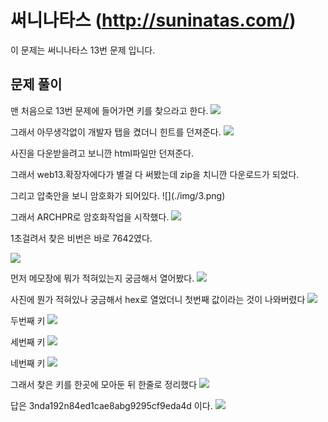 # 써니나타스 (http://suninatas.com/)
이 문제는 써니나타스 13번 문제 입니다.

## 문제 풀이 
맨 처음으로 13번 문제에 들어가면 키를 찾으라고 한다.
![](./img/1.png)

그래서 아무생각없이 개발자 탭을 켰더니 힌트를 던져준다.
![](./img/2.png)

사진을 다운받을려고 보니깐 html파일만 던져준다.
<p>그래서 web13.확장자에다가 별걸 다 써봤는데 zip을 치니깐 다운로드가 되었다.
<p>
<p>그리고 압축안을 보니 암호화가 되어있다.
![](./img/3.png)

그래서 ARCHPR로 암호화작업을 시작했다.
![](./img/4.png)

1초걸려서 찾은 비번은 바로 7642였다.

![](./img/5.png)

먼저 메모장에 뭐가 적혀있는지 궁금해서 열어봤다.
![](./img/6.png)

사진에 뭔가 적혀있나 궁금해서 hex로 열었더니 첫번째 값이라는 것이 나와버렸다
![](./img/7.png)

두번째 키
![](./img/8.png)

세번째 키
![](./img/9.png)

네번째 키
![](./img/10.png)

그래서 찾은 키를 한곳에 모아둔 뒤 한줄로 정리했다
![](./img/11.png)

답은 3nda192n84ed1cae8abg9295cf9eda4d 이다.
![](./img/12.png)